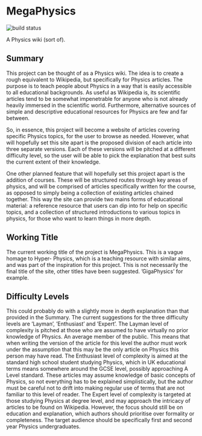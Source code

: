 MegaPhysics
===========

![build status](https://api.travis-ci.org/MegaPhysics/MegaPhysics.svg?branch=development)

A Physics wiki (sort of).

## Summary

This project can be thought of as a Physics wiki. The idea is to create a rough equivalent to Wikipedia, but specifically for Physics articles. The purpose is to teach people about Physics in a way that is easily accessible to all educational backgrounds. As useful as Wikipedia is, its scientific articles tend to be somewhat impenetrable for anyone who is not already heavily immersed in the scientific world. Furthermore, alternative sources of simple and descriptive educational resources for Physics are few and far between.

So, in essence, this project will become a website of articles covering specific Physics topics, for the user to browse as needed. However, what will hopefully set this site apart is the proposed division of each article into three separate versions. Each of these versions will be pitched at a different difficulty level, so the user will be able to pick the explanation that best suits the current extent of their knowledge.

One other planned feature that will hopefully set this project apart is the addition of courses. These will be structured routes through key areas of physics, and will be comprised of articles specifically written for the course, as opposed to simply being a collection of existing articles chained together. This way the site can provide two mains forms of educational material: a reference resource that users can dip into for help on specific topics, and a collection of structured introductions to various topics in physics, for those who want to learn things in more depth.

## Working Title

The current working title of the project is MegaPhysics. This is a vague homage to Hyper- Physics, which is a teaching resource with similar aims, and was part of the inspiration for this project. This is not necessarily the final title of the site, other titles have been suggested. ’GigaPhysics’ for example.

## Difficulty Levels

This could probably do with a slightly more in depth explanation than that provided in the Summary. The current suggestions for the three difficulty levels are ’Layman’, ’Enthusiast’ and ’Expert’. The Layman level of complexity is pitched at those who are assumed to have virtually no prior knowledge of Physics. An average member of the public. This means that when writing the version of the article for this level the author must work under the assumption that this may be the only article on Physics this person may have read. The Enthusiast level of complexity is aimed at the standard high school student studying Physics, which in UK educational terms means somewhere around the GCSE level, possibly approaching A Level standard. These articles may assume knowledge of basic concepts of Physics, so not everything has to be explained simplistically, but the author must be careful not to drift into making regular use of terms that are not familiar to this level of reader. The Expert level of complexity is targeted at those studying Physics at degree level, and may approach the intricacy of articles to be found on Wikipedia. However, the focus should still be on education and explanation, which authors should prioritise over formality or completeness. The target audience should be specifically first and second year Physics undergraduates.
